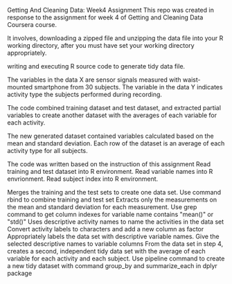 Getting And Cleaning Data: Week4 Assignment
This repo was created in response to the assignment for week 4 of Getting and Cleaning Data Coursera course.

It involves, downloading a zipped file and unzipping the data file into your R working directory, after you must have set your working directory appropriately.

writing and executing R source code to generate tidy data file.

The variables in the data X are sensor signals measured with waist-mounted smartphone from 30 subjects. The variable in the data Y indicates activity type the subjects performed during recording.

The code combined training dataset and test dataset, and extracted partial variables to create another dataset with the averages of each variable for each activity.

The new generated dataset contained variables calculated based on the mean and standard deviation. Each row of the dataset is an average of each activity type for all subjects.

The code was written based on the instruction of this assignment
Read training and test dataset into R environment. Read variable names into R envrionment. Read subject index into R environment.

Merges the training and the test sets to create one data set. Use command rbind to combine training and test set
Extracts only the measurements on the mean and standard deviation for each measurement. Use grep command to get column indexes for variable name contains "mean()" or "std()"
Uses descriptive activity names to name the activities in the data set Convert activity labels to characters and add a new column as factor
Appropriately labels the data set with descriptive variable names. Give the selected descriptive names to variable columns
From the data set in step 4, creates a second, independent tidy data set with the average of each variable for each activity and each subject. Use pipeline command to create a new tidy dataset with command group_by and summarize_each in dplyr package
